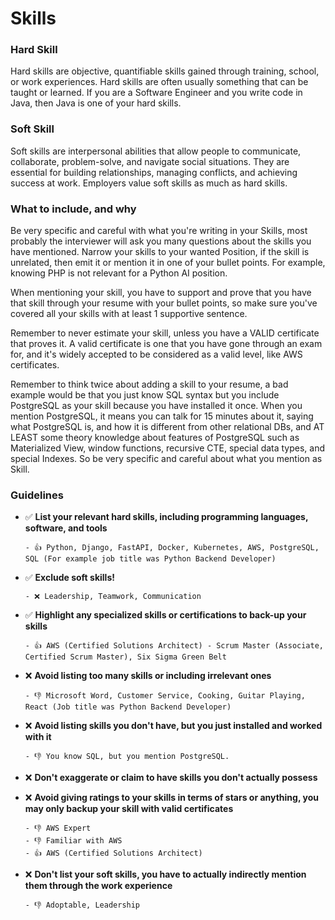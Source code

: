 # Skills

### Hard Skill

Hard skills are objective, quantifiable skills gained through training, school, or work experiences. Hard skills are often usually something that can be taught or learned. If you are a Software Engineer and you write code in Java, then Java is one of your hard skills.

### Soft Skill

Soft skills are interpersonal abilities that allow people to communicate, collaborate, problem-solve, and navigate social situations. They are essential for building relationships, managing conflicts, and achieving success at work. Employers value soft skills as much as hard skills.

### What to include, and why

Be very specific and careful with what you're writing in your Skills, most probably the interviewer will ask you many questions about the skills you have mentioned. Narrow your skills to your wanted Position, if the skill is unrelated, then emit it or mention it in one of your bullet points. For example, knowing PHP is not relevant for a Python AI position.

When mentioning your skill, you have to support and prove that you have that skill through your resume with your bullet points, so make sure you've covered all your skills with at least 1 supportive sentence.

Remember to never estimate your skill, unless you have a VALID certificate that proves it. A valid certificate is one that you have gone through an exam for, and it's widely accepted to be considered as a valid level, like AWS certificates.

Remember to think twice about adding a skill to your resume, a bad example would be that you just know SQL syntax but you include PostgreSQL as your skill because you have installed it once. When you mention PostgreSQL, it means you can talk for 15 minutes about it, saying what PostgreSQL is, and how it is different from other relational DBs, and AT LEAST some theory knowledge about features of PostgreSQL such as Materialized View, window functions, recursive CTE, special data types, and special Indexes. So be very specific and careful about what you mention as Skill.

### Guidelines

- ✅ **List your relevant hard skills, including programming languages, software, and tools**

      - 👍 Python, Django, FastAPI, Docker, Kubernetes, AWS, PostgreSQL, SQL (For example job title was Python Backend Developer)

- ✅ **Exclude soft skills!**

      - ❌ Leadership, Teamwork, Communication

- ✅ **Highlight any specialized skills or certifications to back-up your skills**

      - 👍 AWS (Certified Solutions Architect) - Scrum Master (Associate, Certified Scrum Master), Six Sigma Green Belt

- ❌ **Avoid listing too many skills or including irrelevant ones**

      - 👎 Microsoft Word, Customer Service, Cooking, Guitar Playing, React (Job title was Python Backend Developer)

- ❌ **Avoid listing skills you don't have, but you just installed and worked with it**

      - 👎 You know SQL, but you mention PostgreSQL.

- ❌ **Don't exaggerate or claim to have skills you don't actually possess**
- ❌ **Avoid giving ratings to your skills in terms of stars or anything, you may only backup your skill with valid certificates**

      - 👎 AWS Expert
      - 👎 Familiar with AWS
      - 👍 AWS (Certified Solutions Architect)

- ❌ **Don't list your soft skills, you have to actually indirectly mention them through the work experience**

      - 👎 Adoptable, Leadership
